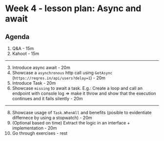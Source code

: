 # Week 4 - lesson plan: Async and await

## Agenda

1. Q&A - 15m
2. Kahoot - 15m
___
3. Introduce async await - 20m
4. Showcase a `asynchronous` http call using `GetAsync` (`https://reqres.in/api/users?delay=1`) - 20m
5. Introduce Task - 20m
6. Showcase `missing` to await a task. E.g.: Create a loop and call an endpoint with console log => make it throw and show that the execution continues and it fails silently - 20m
___
8. Showcase usage of `Task.WhenAll` and benefits (posible to evidentiate differnece by using a stopwatch) - 20m
9. (Optional based on time) Extract the logic in an interface + implementation - 20m
10. Go through exercises - rest
